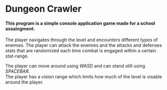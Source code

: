# Dungeon Crawler

#### **This program is a simple console application game made for a school assaingment.**  

The player navigates through the level and encounters different types of enemies. The player can attack the enemies and the attacks and defenses stats that are randomized each time combat is engaged within a certain stat-range.  

The player can move around using *WASD* and can stand still using *SPACEBAR*.  
The player has a vision range which limits how much of the level is visable around the player.